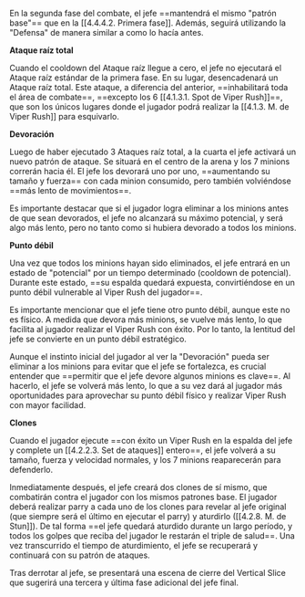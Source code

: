 
En la segunda fase del combate, el jefe ==mantendrá el mismo "patrón base"== que en la [[4.4.4.2. Primera fase]]. Además, seguirá utilizando la "Defensa" de manera similar a como lo hacía antes.

**Ataque raíz total**

Cuando el cooldown del Ataque raíz llegue a cero, el jefe no ejecutará el Ataque raíz estándar de la primera fase. En su lugar, desencadenará un Ataque raíz total. Este ataque, a diferencia del anterior, ==inhabilitará toda el área de combate==, ==excepto los 6 [[4.1.3.1. Spot de Viper Rush]]==, que son los únicos lugares donde el jugador podrá realizar la [[4.1.3. M. de Viper Rush]] para esquivarlo.

**Devoración**

Luego de haber ejecutado 3 Ataques raíz total, a la cuarta el jefe activará un nuevo patrón de ataque. Se situará en el centro de la arena y los 7 minions correrán hacia él. El jefe los devorará uno por uno, ==aumentando su tamaño y fuerza== con cada minion consumido, pero también volviéndose ==más lento de movimientos==.

Es importante destacar que si el jugador logra eliminar a los minions antes de que sean devorados, el jefe no alcanzará su máximo potencial, y será algo más lento, pero no tanto como si hubiera devorado a todos los minions.

**Punto débil**

Una vez que todos los minions hayan sido eliminados, el jefe entrará en un estado de "potencial" por un tiempo determinado (cooldown de potencial). Durante este estado, ==su espalda quedará expuesta, convirtiéndose en un punto débil vulnerable al Viper Rush del jugador==.

Es importante mencionar que el jefe tiene otro punto débil, aunque este no es físico. A medida que devora más minions, se vuelve más lento, lo que facilita al jugador realizar el Viper Rush con éxito. Por lo tanto, la lentitud del jefe se convierte en un punto débil estratégico.

Aunque el instinto inicial del jugador al ver la "Devoración" pueda ser eliminar a los minions para evitar que el jefe se fortalezca, es crucial entender que ==permitir que el jefe devore algunos minions es clave==. Al hacerlo, el jefe se volverá más lento, lo que a su vez dará al jugador más oportunidades para aprovechar su punto débil físico y realizar Viper Rush con mayor facilidad.

**Clones**

Cuando el jugador ejecute ==con éxito un Viper Rush en la espalda del jefe y complete un [[4.2.2.3. Set de ataques]] entero==, el jefe volverá a su tamaño, fuerza y velocidad normales, y los 7 minions reaparecerán para defenderlo. 

Inmediatamente después, el jefe creará dos clones de sí mismo, que combatirán contra el jugador con los mismos patrones base. El jugador deberá realizar parry a cada uno de los clones para revelar al jefe original (que siempre será el último en ejecutar el parry) y aturdirlo ([[4.2.8. M. de Stun]]). De tal forma ==el jefe quedará aturdido durante un largo período, y todos los golpes que reciba del jugador le restarán el triple de salud==. Una vez transcurrido el tiempo de aturdimiento, el jefe se recuperará y continuará con su patrón de ataques.

Tras derrotar al jefe, se presentará una escena de cierre del Vertical Slice que sugerirá una tercera y última fase adicional del jefe final.